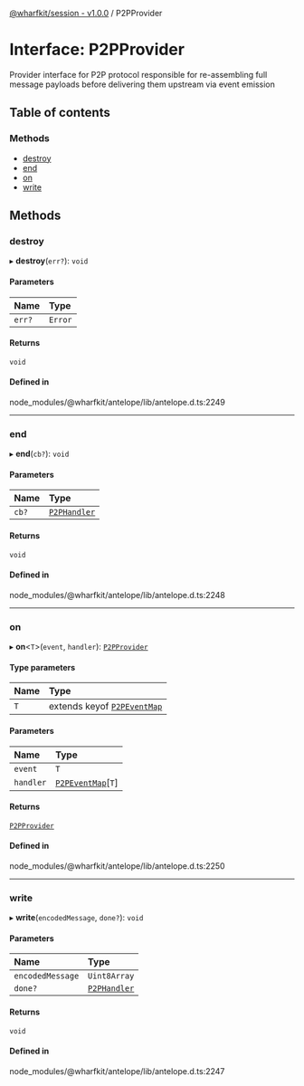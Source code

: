[@wharfkit/session - v1.0.0](/docs/testREADME.md) / P2PProvider

# Interface: P2PProvider

Provider interface for P2P protocol responsible for re-assembling full message payloads before
delivering them upstream via event emission

## Table of contents

### Methods

- [destroy](/docs/testinterfaces/P2PProvider.md#destroy)
- [end](/docs/testinterfaces/P2PProvider.md#end)
- [on](/docs/testinterfaces/P2PProvider.md#on)
- [write](/docs/testinterfaces/P2PProvider.md#write)

## Methods

### destroy

▸ **destroy**(`err?`): `void`

#### Parameters

| Name | Type |
| :------ | :------ |
| `err?` | `Error` |

#### Returns

`void`

#### Defined in

node_modules/@wharfkit/antelope/lib/antelope.d.ts:2249

___

### end

▸ **end**(`cb?`): `void`

#### Parameters

| Name | Type |
| :------ | :------ |
| `cb?` | [`P2PHandler`](/docs/testREADME.md#p2phandler) |

#### Returns

`void`

#### Defined in

node_modules/@wharfkit/antelope/lib/antelope.d.ts:2248

___

### on

▸ **on**<`T`\>(`event`, `handler`): [`P2PProvider`](/docs/testinterfaces/P2PProvider.md)

#### Type parameters

| Name | Type |
| :------ | :------ |
| `T` | extends keyof [`P2PEventMap`](/docs/testREADME.md#p2peventmap) |

#### Parameters

| Name | Type |
| :------ | :------ |
| `event` | `T` |
| `handler` | [`P2PEventMap`](/docs/testREADME.md#p2peventmap)[`T`] |

#### Returns

[`P2PProvider`](/docs/testinterfaces/P2PProvider.md)

#### Defined in

node_modules/@wharfkit/antelope/lib/antelope.d.ts:2250

___

### write

▸ **write**(`encodedMessage`, `done?`): `void`

#### Parameters

| Name | Type |
| :------ | :------ |
| `encodedMessage` | `Uint8Array` |
| `done?` | [`P2PHandler`](/docs/testREADME.md#p2phandler) |

#### Returns

`void`

#### Defined in

node_modules/@wharfkit/antelope/lib/antelope.d.ts:2247
